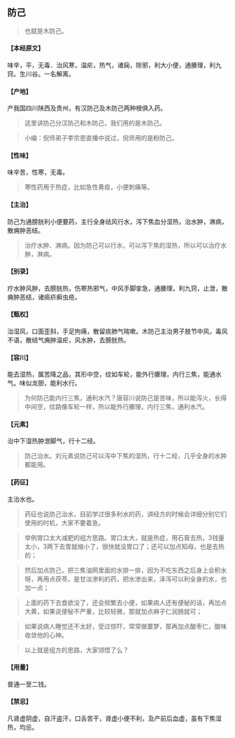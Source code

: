 ## 防己

> 也就是木防己。

#### 【本经原文】
味辛，平，无毒．治风寒，温疟，热气，诸痫，除邪，利大小便，通腠理，利九窍。生川谷。一名解离。
#### 【产地】
产我国四川陕西及贵州，有汉防己及木防己两种根俱入药。

> 这里讲防己分汉防己和木防己，我们用的是木防己。

> 小编：倪师弟子李宗恩直播中说过，倪师用的是粉防己。

#### 【性味】
味辛苦，性寒，无毒。

> 寒性药用于热症，比如急性黄疸，小便刺痛等。

#### 【主治】
防己为通膀胱利小便要药，主行全身祛风行水，泻下焦血分湿热，治水肿，淋病，散痈肿恶结。

> 治疗水肿、淋病。因为防己可以行水，可以泻下焦的湿热，所以可以治疗水肿，淋病。

#### 【别录】
疗水肿风肿，去膀胱热，伤寒热邪气，中风手脚挛急，通腠理，利九窍，止泄，散痈肿恶结，诸瘑疥癣虫疮。
#### 【甄权】
治湿风，口面歪斜，手足拘痛，散留痰肺气喘嗽。木防己主治男子肢节中风，毒风不语，散结气痈肿温疟，风水肿，去膀胱热。
#### 【容川】
能去湿热，属苦降之品，其形中空，纹如车轮，能外行腠理，内行三焦，能通水气。味似龙胆，能利水行。

> 为何防己能内行三焦，通利水汽？唐容川说防己是苦味，所以能泻火，长得中间空，纹路像车轮一样，所以能外行腠理，内行三焦，通利水汽。

#### 【元素】
治中下湿热肿泄脚气，行十二经。

> 防己治水。刘元素说防己可以泻中下焦的湿热，行十二经，几乎全身的水肿都能用。

#### 【药征】
主治水也。

> 药征也说防己治水，目前学过很多利水的药，讲经方的时候会详细分别它们使用的时机，大家不要着急。

> 举例胃口太大减肥的组方思路。胃口太大，就是热症，用石膏去热，3钱量太小，3两下去胃就缩小了，很快就没胃口了；还可以加点知母，也是去热的；

> 然后加点防己，把三焦油网里面的水排一排，因为不吃东西之后身上会积水呀，再用点茯苓，是甘淡渗利的药，把水渗出来，泽泻可以利全身的水，也加一点；

> 上面的药下去食欲没了，还会频繁去小便，如果病人还有便秘的话，再加点大黄，如果说便秘不严重，比较轻微，那就加点麻子仁润肠就可；‍‍‍‍‍‍‍

> 如果说病人睡觉还不太好，受过惊吓，常常做噩梦，那再加点酸枣仁，酸味收敛他的心神。

> 以上就是组方的思路，大家领悟了么？

#### 【用量】
普通一至二钱。
#### 【禁忌】
凡肾虚阴虚，自汗盗汗，口舌苦干，肾虚小便不利，及产前后血虚，虽有下焦湿热，均忌。